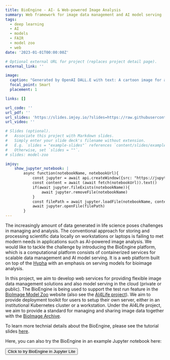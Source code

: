 ```yaml
---
title: BioEngine - AI- & Web-powered Image Analysis
summary: Web framework for image data management and AI model serving 
tags:
  - deep learning
  - AI
  - models
  - FAIR
  - model zoo
  - web
date: '2023-01-01T00:00:00Z'

# Optional external URL for project (replaces project detail page).
external_link: ''

image:
  caption: "Generated by OpenAI DALL.E with text: A cartoon image for a computational platform for data management and serving AI models"
  focal_point: Smart
  placement: 1

links: []

url_code: ''
url_pdf: ''
url_slides: 'https://slides.imjoy.io/?slides=https://raw.githubusercontent.com/oeway/slides/master/2022/i2k-2022-bioengine-workshop.md'
url_video: ''

# Slides (optional).
#   Associate this project with Markdown slides.
#   Simply enter your slide deck's filename without extension.
#   E.g. `slides = "example-slides"` references `content/slides/example-slides.md`.
#   Otherwise, set `slides = ""`.
# slides: model-zoo

imjoy:
    show_jupyter_notebook: |
        async function(notebookName, notebookUrl){
            const jupyter = await api.createWindow({src: "https://jupyter.imjoy.io/lab/index.html", window_id: "jupyter-container", config: {"left_collapsed": true}})
            const content = await (await fetch(notebookUrl)).text()
            if(await jupyter.fileExists(notebookName)){
                await jupyter.removeFile(notebookName)
            }
            const filePath = await jupyter.loadFile(notebookName, content, 'application/json')
            await jupyter.openFile(filePath)
        }
---
```


The increasingly amount of data generated in life science poses challenges in managing and analysis. The conventional approach for storing and processing scientific data locally on workstations or laptops is failing to met modern needs in applications such as AI-powered image analysis. We would like to tackle the challenge by introducing the BioEngine platform, which is a computational platform consists of containerized services for scalable data management and AI model serving. It is a web platform built on top of the [Hypha](https://github.com/amun-ai/hypha) with an emphasis on serving models for bioimage analysis.

In this project, we aim to develop web services for providing flexible image data management solutions and also model serving in the cloud (private or public). The BioEngine is being used to support the test run feature in the [BioImage Model Zoo](https://bioimage.io) website (also see the [AI4Life project](/project/ai4life)). We aim to provide deployment toolkit for users to setup their own server, either in an institutional Kubernetes cluster or a workstation. Under the AI4Life project, we aim to provide a standard for managing and sharing image data together with the [BioImage Archive](https://www.ebi.ac.uk/bioimage-archive/).

To learn more technial details about the BioEngine, please see the tutorial slides [here](https://slides.imjoy.io/?slides=https://raw.githubusercontent.com/oeway/slides/master/2022/i2k-2022-bioengine-workshop.md).

Here, you can also try the BioEngine in an example Jupyter notebook here:

<div id="jupyter-container" style="height: 450px;"> <button onclick='imjoy.show_jupyter_notebook("1-bioengine-engine-tutorial.ipynb", "https://raw.githubusercontent.com/imjoy-team/imjoy-tutorials/master/2-bioengine/1-bioengine-engine-tutorial.ipynb")'>Click to try BioEngine in Jupyter Lite</button> </div>